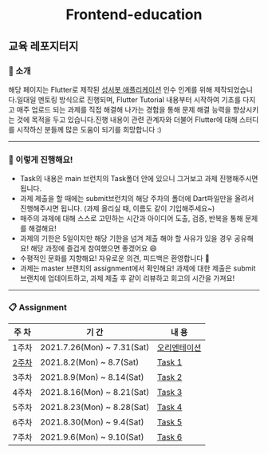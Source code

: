 <h1 align="center"> Frontend-education</h1>

## 교육 레포지터지

### **🏡 소개**

해당 페이지는 Flutter로 제작된 [성서봇 애플리케이션](https://play.google.com/store/apps/details?id=com.blogspot.ramming125.kbubot&hl=ko) 인수 인계를 위해 제작되었습니다.일대일 멘토링 방식으로 진행되며, Flutter Tutorial 내용부터 시작하여 기초를 다지고 매주 업로드 되는 과제를 직접 해결해 나가는 경험을 통해 문제 해결 능력을 향상시키는 것에 목적을 두고 있습니다.진행 내용이 관련 관계자와 더불어 Flutter에 대해 스터디를 시작하신 분들께 많은 도움이 되기를 희망합니다 :)

---

### **📌 이렇게 진행해요!**
- Task의 내용은 main 브런치의 Task폴더 안에 있으니 그거보고 과제 진행해주시면 됩니다. 
- 과제 제출을 할 때에는 submit브런치의 해당 주차의 폴더에 Dart파일만을 올려서 진행해주시면 됩니다. (과제 올리실 때, 이름도 같이 기입해주세요~)
- 매주의 과제에 대해 스스로 고민하는 시간과 아이디어 도출, 검증, 반복을 통해 문제를 해결해요!
- 과제의 기한은 5일이지만 해당 기한을 넘겨 제출 해야 할 사유가 있을 경우 공유해요! 해당 과정에 즐겁게 참여했으면 좋겠어요 😄
- 수평적인 문화를 지향해요! 자유로운 의견, 피드백은 환영합니다 🎵
- 과제는 master 브랜치의 assignment에서 확인해요! 과제에 대한 제출은 submit 브랜치에 업데이트하고, 과제 제출 후 같이 리뷰하고 회고의 시간을 가져요!

---


### **📋 Assignment**
|주 차|기 간|내 용|
|------|---|---|
|1주차|2021.7.26(Mon) ~ 7.31(Sat)|[오리엔테이션](https://github.com/kbubot/KBU_Front-End_Education/blob/main/Task/O.T.md)|
|[2주차](https://github.com/kbubot/KBU_Front-End_Education/raw/main/Task/Task%201/1%E1%84%8C%E1%85%AE%E1%84%8E%E1%85%A1%20a720439e99a14591824d06a8daccf1c0/Task1.gif)|2021.8.2(Mon) ~ 8.7(Sat)|[Task 1](https://github.com/kbubot/KBU_Front-End_Education/blob/main/Task/Task%201/1%E1%84%8C%E1%85%AE%E1%84%8E%E1%85%A1%20a720439e99a14591824d06a8daccf1c0.md)|
|3주차|2021.8.9(Mon) ~ 8.14(Sat)|[Task 2](https://github.com/kbubot/KBU_Front-End_Education/blob/main/Task/Task%202/2%E1%84%8C%E1%85%AE%E1%84%8E%E1%85%A1%209dfdd41447594a4480773e3abcb01b82.md)|
|4주차|2021.8.16(Mon) ~ 8.21(Sat)|[Task 3](https://github.com/kbubot/KBU_Front-End_Education/blob/main/Task/Task%203/3%E1%84%8C%E1%85%AE%E1%84%8E%E1%85%A1%20c2ddc604661344348aa10385b7653b03.md)|
|5주차|2021.8.23(Mon) ~ 8.28(Sat)|[Task 4](https://github.com/kbubot/KBU_Front-End_Education/blob/main/Task/Task%204/4%E1%84%8C%E1%85%AE%E1%84%8E%E1%85%A1%20e54b7a5946d24ff689b43738644e8052.md)|
|6주차|2021.8.30(Mon) ~ 9.4(Sat)|[Task 5](https://github.com/kbubot/KBU_Front-End_Education/blob/main/Task/Task%205/5%E1%84%8C%E1%85%AE%E1%84%8E%E1%85%A1%20e04897b1919c47838210faa5d254e0ae.md)|
|7주차|2021.9.6(Mon) ~ 9.10(Sat)|[Task 6](https://github.com/kbubot/KBU_Front-End_Education/blob/main/Task/Task%206/6%E1%84%8C%E1%85%AE%E1%84%8E%E1%85%A1%207fc53c87dc434b3fb64e5e8d167aabd5.md)|

